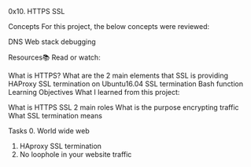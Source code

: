 0x10. HTTPS SSL

Concepts
For this project, the below concepts were reviewed:

DNS
Web stack debugging

Resources📚
Read or watch:

What is HTTPS?
What are the 2 main elements that SSL is providing
HAProxy SSL termination on Ubuntu16.04
SSL termination
Bash function
Learning Objectives
What I learned from this project:

What is HTTPS SSL 2 main roles
What is the purpose encrypting traffic
What SSL termination means

Tasks
0. World wide web
1. HAproxy SSL termination
2. No loophole in your website traffic
